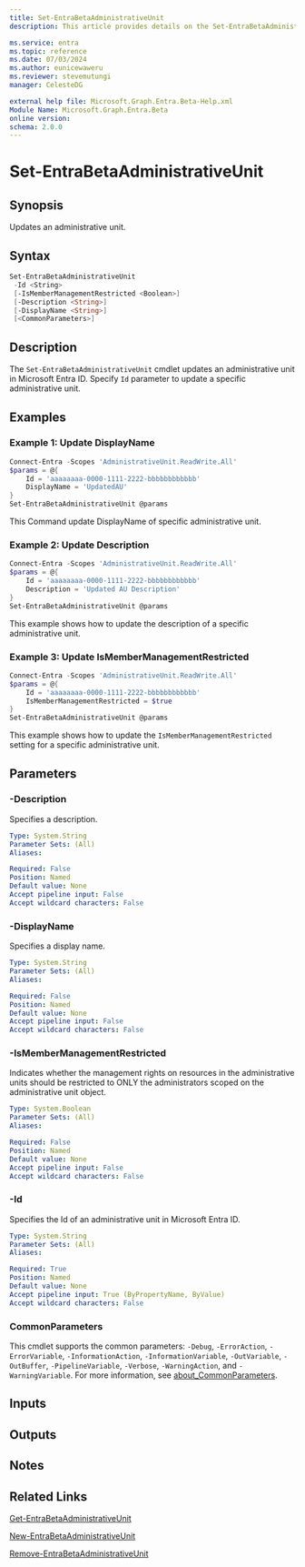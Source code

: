 ```yaml
---
title: Set-EntraBetaAdministrativeUnit
description: This article provides details on the Set-EntraBetaAdministrativeUnit command.

ms.service: entra
ms.topic: reference
ms.date: 07/03/2024
ms.author: eunicewaweru
ms.reviewer: stevemutungi
manager: CelesteDG

external help file: Microsoft.Graph.Entra.Beta-Help.xml
Module Name: Microsoft.Graph.Entra.Beta
online version:
schema: 2.0.0
---
```


# Set-EntraBetaAdministrativeUnit

## Synopsis

Updates an administrative unit.

## Syntax

```powershell
Set-EntraBetaAdministrativeUnit 
 -Id <String> 
 [-IsMemberManagementRestricted <Boolean>] 
 [-Description <String>] 
 [-DisplayName <String>] 
 [<CommonParameters>]
```

## Description

The `Set-EntraBetaAdministrativeUnit` cmdlet updates an administrative unit in Microsoft Entra ID. Specify `Id` parameter to update a specific administrative unit.

## Examples

### Example 1: Update DisplayName

```powershell
Connect-Entra -Scopes 'AdministrativeUnit.ReadWrite.All'
$params = @{
    Id = 'aaaaaaaa-0000-1111-2222-bbbbbbbbbbbb'
    DisplayName = 'UpdatedAU'
}
Set-EntraBetaAdministrativeUnit @params
```

This Command update DisplayName of specific administrative unit.

### Example 2: Update Description

```powershell
Connect-Entra -Scopes 'AdministrativeUnit.ReadWrite.All'
$params = @{
    Id = 'aaaaaaaa-0000-1111-2222-bbbbbbbbbbbb'
    Description = 'Updated AU Description'
}
Set-EntraBetaAdministrativeUnit @params
```

This example shows how to update the description of a specific administrative unit.

### Example 3: Update IsMemberManagementRestricted

```powershell
Connect-Entra -Scopes 'AdministrativeUnit.ReadWrite.All'
$params = @{
    Id = 'aaaaaaaa-0000-1111-2222-bbbbbbbbbbbb'
    IsMemberManagementRestricted = $true
}
Set-EntraBetaAdministrativeUnit @params
```

This example shows how to update the `IsMemberManagementRestricted` setting for a specific administrative unit.

## Parameters

### -Description

Specifies a description.

```yaml
Type: System.String
Parameter Sets: (All)
Aliases:

Required: False
Position: Named
Default value: None
Accept pipeline input: False
Accept wildcard characters: False
```

### -DisplayName

Specifies a display name.

```yaml
Type: System.String
Parameter Sets: (All)
Aliases:

Required: False
Position: Named
Default value: None
Accept pipeline input: False
Accept wildcard characters: False
```

### -IsMemberManagementRestricted

Indicates whether the management rights on resources in the administrative units should be restricted to ONLY the administrators scoped on the administrative unit object.

```yaml
Type: System.Boolean
Parameter Sets: (All)
Aliases:

Required: False
Position: Named
Default value: None
Accept pipeline input: False
Accept wildcard characters: False
```

### -Id

Specifies the Id of an administrative unit in Microsoft Entra ID.

```yaml
Type: System.String
Parameter Sets: (All)
Aliases:

Required: True
Position: Named
Default value: None
Accept pipeline input: True (ByPropertyName, ByValue)
Accept wildcard characters: False
```

### CommonParameters

This cmdlet supports the common parameters: `-Debug`, `-ErrorAction`, `-ErrorVariable`, `-InformationAction`, `-InformationVariable`, `-OutVariable`, `-OutBuffer`, `-PipelineVariable`, `-Verbose`, `-WarningAction`, and `-WarningVariable`. For more information, see [about_CommonParameters](https://go.microsoft.com/fwlink/?LinkID=113216).

## Inputs

## Outputs

## Notes

## Related Links

[Get-EntraBetaAdministrativeUnit](Get-EntraBetaAdministrativeUnit.Md)

[New-EntraBetaAdministrativeUnit](New-EntraBetaAdministrativeUnit.Md)

[Remove-EntraBetaAdministrativeUnit](Remove-EntraBetaAdministrativeUnit.Md)
